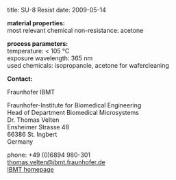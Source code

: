 title: SU-8 Resist
date: 2009-05-14 

__material properties:__  	
most relevant chemical non-resistance:	acetone

	
__process parameters:__  	
temperature:	< 105 °C    
exposure wavelength:	365 nm  
used chemicals:	isopropanole, acetone for wafercleaning
<!--break-->
__Contact:__

Fraunhofer IBMT

Fraunhofer-Institute for Biomedical Engineering  
Head of Department Biomedical Microsystems  
Dr. Thomas Velten  
Ensheimer Strasse 48   
66386 St. Ingbert   
Germany

phone: +49 (0)6894 980-301   
thomas.velten@ibmt.fraunhofer.de  
[IBMT homepage](http://www.ibmt.fraunhofer.de/fhg/ibmt_en/biomedical_engineering/biomedical_microsystems/microsensors_microfluidics/index.jsp)